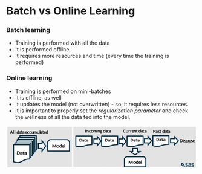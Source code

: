 # Batch vs Online Learning

### Batch learning

* Training is performed with all the data
* It is performed offline
* It requires more resources and time \(every time the training is performed\)

### Online learning

* Training is performed on mini-batches
* It is offline, as well
* It updates the model \(not overwritten\) - so, it requires less resources.
* It is important to properly set the _regularization parameter_ and check the wellness of all the data fed into the model.

![](../../.gitbook/assets/image%20%288%29.png)

